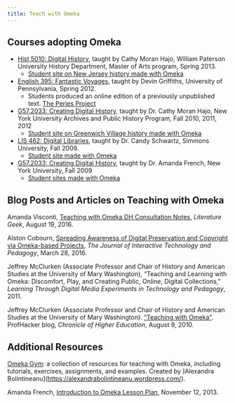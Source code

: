 ```yaml
---
title: Teach with Omeka
---
```


Courses adopting Omeka
---------------------------------------------------------
- [Hist 5010: Digital History](http://wpudigitalhistory.wikidot.com/), taught by Cathy Moran Hajo, William Paterson University History Department, Master of Arts program, Spring 2013.
    - [Student site on New Jersey history made with Omeka](http://njdigitalhistory.org/)
- [English 395: Fantastic Voyages](http://www.english.upenn.edu/Courses/Undergraduate/2012/Spring/ENGL395.301), taught by Devin Griffiths, University of Pennsylvania, Spring 2012. 
    - Students produced an online edition of a previously unpublished text. [The Peries Project](http://periesproject.english.upenn.edu/PeriesProject/)
- [G57.2033: Creating Digital History](http://creatingdigitalhistory.wikidot.com/start/), taught by Dr. Cathy Moran Hajo, New York University Archives and Public History Program, Fall 2010, 2011, 2012
    - [Student site on Greenwich    Village history made with Omeka](http://vh.aphdigital.org/)
- [LIS 462: Digital Libraries](http://gslis.simmons.edu/blogs/candy/462/462-assignments/), taught by Dr. Candy Schwartz, Simmons University, Fall 2009.
    - [Student site made with Omeka](http://alanis.simmons.edu/daisie/)
- [G57.2033: Creating Digital History](http://aphdigital.org/classes/G572033F09/), taught by Dr. Amanda French, New York University, Fall 2009
    - [Student sites made with Omeka](http://aphdigital.org/classes/G572033F09/student-projects/)

Blog Posts and Articles on Teaching with Omeka
-------------------------------------------------------------
Amanda Visconti, [Teaching with Omeka DH Consultation Notes](http://literaturegeek.com/2016/08/19/DH-consultation-notes-teaching-omeka), *Literature Geek*, August 19, 2016.

Alston Cobourn, [Spreading Awareness of Digital Preservation and Copyright via Omeka-based Projects](http://jitp.commons.gc.cuny.edu/spreading-awareness-of-digital-preservation-and-copyright-via-omeka-based-projects/), *The Journal of Interactive Technology and Pedagogy*, March 28, 2016.

Jeffrey McClurken (Associate Professor and Chair of History and American Studies at the University of Mary Washington), “Teaching and Learning with Omeka: Discomfort, Play, and Creating Public, Online, Digital Collections," *Learning Through Digital Media Experiments in Technology and Pedagogy*, 2011.

Jeffrey McClurken (Associate Professor and Chair of History and American Studies at the University of Mary Washington). [“Teaching with Omeka"](http://chronicle.com/blogs/profhacker/teaching-with-omeka/26078). ProfHacker blog, *Chronicle of Higher Education*, August 9, 2010.

Additional Resources
-----------------------------
[Omeka Gym](https://omekagym.omeka.net/about): a collection of resources for teaching with Omeka, including tutorials, exercises, assignments, and examples. Created by ]Alexandra Bolintineanu](https://alexandrabolintineanu.wordpress.com/).

Amanda French, [Introduction to Omeka Lesson Plan](http://amandafrench.net/2013/11/12/introduction-to-omeka-lesson-plan/), November 12, 2013.